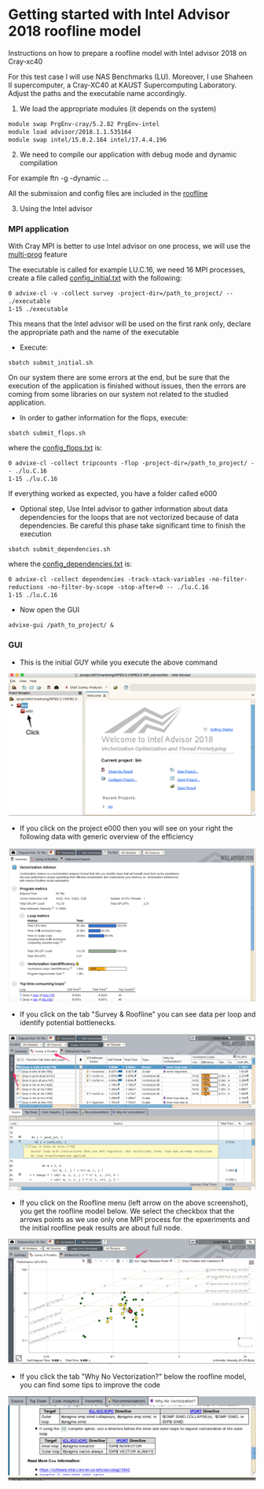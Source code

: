 # Getting started with Intel Advisor 2018 roofline model

Instructions on how to prepare a roofline model with Intel advisor 2018 on Cray-xc40

For this test case I will use NAS Benchmarks (LU). Moreover, I use Shaheen II supercomputer, a Cray-XC40 at KAUST Supercomputing Laboratory. Adjust the paths and the executable name accordingly.

1. We load the appropriate modules (it depends on the system) 

```
module swap PrgEnv-cray/5.2.82 PrgEnv-intel
module load advisor/2018.1.1.535164 
module swap intel/15.0.2.164 intel/17.4.4.196
```
2. We need to compile our application with debug mode and dynamic compilation

For example 
ftn -g -dynamic ...

All the submission and config files are included in the [roofline](https://github.com/gmarkomanolis/roofline)

3. Using the Intel advisor

### MPI application

With Cray MPI is better to use Intel advisor on one process, we will use the [multi-prog](https://slurm.schedmd.com/srun.html) feature

The executable is called for example LU.C.16, we need 16 MPI processes, create a file called [config_initial.txt](https://github.com/gmarkomanolis/roofline/blob/master/config_initial.txt) with the following:

```
0 advixe-cl -v -collect survey -project-dir=/path_to_project/ -- ./executable
1-15 ./executable
```

This means that the Intel advisor will be used on the first rank only, declare the appropriate path and the name of the executable

* Execute:
 
```
sbatch submit_initial.sh
```
On our system there are some errors at the end, but be sure that the execution of the application is finished without issues, then the errors are coming from some libraries on our system not related to the studied application.

* In order to gather information for the flops, execute:

```
sbatch submit_flops.sh
```

where the [config_flops.txt](https://github.com/gmarkomanolis/roofline/blob/master/config_flops.txt) is:

```
0 advixe-cl -collect tripcounts -flop -project-dir=/path_to_project/ -- ./lu.C.16
1-15 ./lu.C.16
```
If everything worked as expected, you have a folder called e000


* Optional step, Use Intel advisor to gather information about data dependencies for the loops that are not vectorized because of data dependencies. Be careful this phase take significant time to finish the execution
```
sbatch submit_dependencies.sh
```
where the [config_dependencies.txt](https://github.com/gmarkomanolis/roofline/blob/master/config_dependencies.txt) is:

```
0 advixe-cl -collect dependencies -track-stack-variables -no-filter-reductions -no-filter-by-scope -stop-after=0 -- ./lu.C.16
1-15 ./lu.C.16
```

* Now open the GUI
```
advixe-gui /path_to_project/ &
```

### GUI

* This is the initial GUY while you execute the above command

![alt text](/tutorial/roofline_initial.png)

* If you click on the project e000 then you will see on your right the following data with generic overview of the efficiency

![alt text](/tutorial/summary.png)

* If you click on the tab "Survey & Roofline" you can see data per loop and identify potential bottlenecks.

![alt text](/tutorial/survey_roofline.png)

* If you click on the Roofline menu (left arrow on the above screenshot), you get the roofline model below. We select the checkbox that the arrows points as we use only one MPI process for the epxeriments and the initial roofline peak results are about full node. 

![alt text](/tutorial/roofline_model.png)

* If you click the tab "Why No Vectorization?" below the roofline model, you can find some tips to improve the code

![alt text](/tutorial/recommendations.png)

